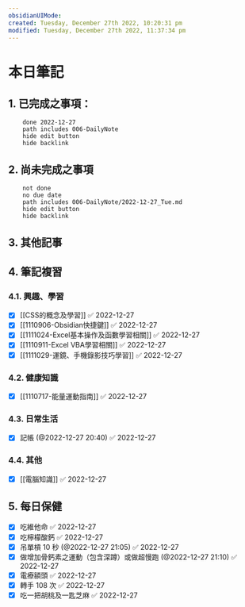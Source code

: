 ```yaml
---
obsidianUIMode: 
created: Tuesday, December 27th 2022, 10:20:31 pm
modified: Tuesday, December 27th 2022, 11:37:34 pm
---
```

# 本日筆記



## 1. 已完成之事項：
```tasks
	done 2022-12-27
	path includes 006-DailyNote
	hide edit button 
	hide backlink
```

## 2. 尚未完成之事項
```tasks
	not done
	no due date
	path includes 006-DailyNote/2022-12-27_Tue.md
	hide edit button 
	hide backlink
```

## 3. 其他記事

## 4. 筆記複習
### 4.1. 興趣、學習
- [x] [[CSS的概念及學習]] ✅ 2022-12-27
- [x] [[1110906-Obsidian快捷鍵]] ✅ 2022-12-27
- [x] [[1111024-Excel基本操作及函數學習相關]] ✅ 2022-12-27
- [x] [[1110911-Excel VBA學習相關]] ✅ 2022-12-27
- [x] [[1111029-運鏡、手機錄影技巧學習]] ✅ 2022-12-27

### 4.2. 健康知識
- [x] [[1110717-能量運動指南]] ✅ 2022-12-27

### 4.3. 日常生活
- [x] 記帳 (@2022-12-27 20:40) ✅ 2022-12-27

### 4.4. 其他
- [x] [[電腦知識]] ✅ 2022-12-27

## 5. 每日保健
- [x] 吃維他命 ✅ 2022-12-27
- [x] 吃檸檬酸鈣 ✅ 2022-12-27
- [x] 吊單槓 10 秒 (@2022-12-27 21:05) ✅ 2022-12-27
- [x] 做增加骨鈣素之運動（包含深蹲）或做超慢跑 (@2022-12-27 21:10) ✅ 2022-12-27
- [x] 電療額頭 ✅ 2022-12-27
- [x] 轉手 108 次 ✅ 2022-12-27
- [x] 吃一把胡桃及一匙芝麻 ✅ 2022-12-27